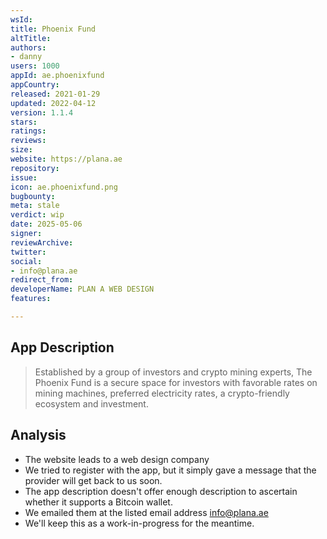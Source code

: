 ```yaml
---
wsId: 
title: Phoenix Fund
altTitle: 
authors: 
- danny
users: 1000
appId: ae.phoenixfund
appCountry: 
released: 2021-01-29
updated: 2022-04-12
version: 1.1.4
stars: 
ratings: 
reviews: 
size: 
website: https://plana.ae
repository: 
issue: 
icon: ae.phoenixfund.png
bugbounty: 
meta: stale
verdict: wip
date: 2025-05-06
signer: 
reviewArchive: 
twitter: 
social: 
- info@plana.ae
redirect_from: 
developerName: PLAN A WEB DESIGN
features: 

---
```


## App Description 

> Established by a group of investors and crypto mining experts, The Phoenix Fund is a secure space for investors with favorable rates on mining machines, preferred electricity rates, a crypto-friendly ecosystem and investment.

## Analysis 

- The website leads to a web design company 
- We tried to register with the app, but it simply gave a message that the provider will get back to us soon. 
- The app description doesn't offer enough description to ascertain whether it supports a Bitcoin wallet. 
- We emailed them at the listed email address info@plana.ae
- We'll keep this as a work-in-progress for the meantime.
